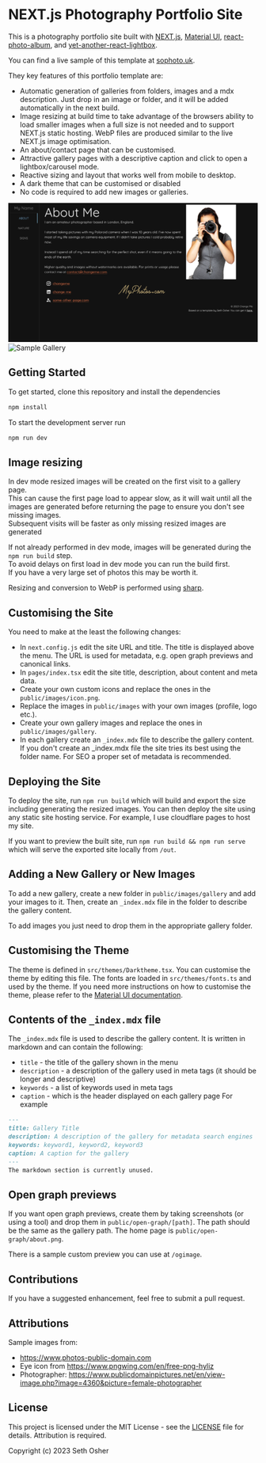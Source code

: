 # NEXT.js Photography Portfolio Site
This is a photography portfolio site built with [NEXT.js](https://nextjs.org), 
[Material UI](https://mui.com), 
[react-photo-album](https://react-photo-album.com/), and
[yet-another-react-lightbox](https://yet-another-react-lightbox.com).

You can find a live sample of this template at [sophoto.uk](https://sophoto.uk).

They key features of this portfolio template are:
* Automatic generation of galleries from folders, images and a mdx description.  Just drop in an image or folder, and it will be added automatically in the next build.
* Image resizing at build time to take advantage of the browsers ability to load smaller images when a full size is not needed and to support NEXT.js static hosting. WebP files are produced similar to the live NEXT.js image optimisation.
* An about/contact page that can be customised.
* Attractive gallery pages with a descriptive caption and click to open a lightbox/carousel mode.
* Reactive sizing and layout that works well from mobile to desktop.   
* A dark theme that can be customised or disabled
* No code is required to add new images or galleries.

![Sample Gallery](public/open-graph/sample.png)
![Sample Gallery](public/open-graph/sample2.png)
## Getting Started
To get started, clone this repository and install the dependencies 
```sh
npm install
```

To start the development server run
```sh
npm run dev
```

## Image resizing
In dev mode resized images will be created on the first visit to a gallery page.  
This can cause the first page load to appear slow, as it will wait until all the images are generated
before returning the page to ensure you don't see missing images.   
Subsequent visits will be faster as only missing resized images are generated

If not already performed in dev mode, images will be generated during the `npm run build` step.  
To avoid delays on first load in dev mode you can run the build first.  
If you have a very large set of photos this may be worth it.

Resizing and conversion to WebP is performed using [sharp](https://sharp.pixelplumbing.com/).

## Customising the Site
You need to make at the least the following changes:
- In `next.config.js` edit the site URL and title.  The title is displayed above the menu.  The URL is used for metadata, e.g. open graph previews and canonical links.
- In `pages/index.tsx` edit the site title, description, about content and meta data.
- Create your own custom icons and replace the ones in the `public/images/icon.png`.
- Replace the images in `public/images` with your own images (profile, logo etc.).
- Create your own gallery images and replace the ones in `public/images/gallery`.
- In each gallery create an `_index.mdx` file to describe the gallery content.  If you don't create an _index.mdx file the site tries its best using the folder name.  For SEO a proper set of metadata is recommended. 

## Deploying the Site
To deploy the site, run `npm run build` which will build and export the size including generating the resized images.
You can then deploy the site using any static site hosting service. 
For example, I use cloudflare pages to host my site.  

If you want to preview the built site, run `npm run build && npm run serve` which will serve the exported site locally from `/out`.

## Adding a New Gallery or New Images
To add a new gallery, create a new folder in `public/images/gallery` and add your images to it.
Then, create an `_index.mdx` file in the folder to describe the gallery content.

To add images you just need to drop them in the appropriate gallery folder.

## Customising the Theme
The theme is defined in `src/themes/Darktheme.tsx`. You can customise the theme by editing this file.
The fonts are loaded in `src/themes/fonts.ts` and used by the theme.
If you need more instructions on how to customise the theme, please refer to the [Material UI documentation](https://mui.com/material-ui/customization/theming/).

## Contents of the `_index.mdx` file
The `_index.mdx` file is used to describe the gallery content. It is written in markdown and can contain the following:
- `title` - the title of the gallery shown in the menu
- `description` - a description of the gallery used in meta tags (it should be longer and descriptive)
- `keywords` - a list of keywords used in meta tags
- `caption` - which is the header displayed on each gallery page
For example
```markdown
---
title: Gallery Title
description: A description of the gallery for metadata search engines
keywords: keyword1, keyword2, keyword3
caption: A caption for the gallery
---
The markdown section is currently unused.
```

## Open graph previews
If you want open graph previews, create them by taking screenshots (or using a tool) and
drop them in `public/open-graph/[path]`. The path should be the same as the gallery path.
The home page is `public/open-graph/about.png`.

There is a sample custom preview you can use at `/ogimage`.

## Contributions
If you have a suggested enhancement, feel free to submit a pull request.

## Attributions
Sample images from:
* https://www.photos-public-domain.com
* Eye icon from https://www.pngwing.com/en/free-png-hyliz
* Photographer: https://www.publicdomainpictures.net/en/view-image.php?image=4360&picture=female-photographer

## License
This project is licensed under the MIT License - see the [LICENSE](LICENSE) file for details.
Attribution is required.

Copyright (c) 2023 Seth Osher




